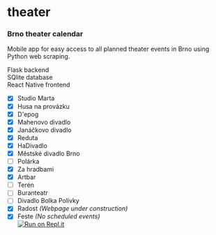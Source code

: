 # theater

### Brno theater calendar
Mobile app for easy access to all planned theater events in Brno using Python web scraping.

Flask backend<br>
SQlite database<br>
React Native frontend

- [x] Studio Marta
- [x] Husa na provázku
- [x] D'epog
- [x] Mahenovo divadlo
- [x] Janáčkovo divadlo
- [x] Reduta
- [x] HaDivadlo
- [x] Městské divadlo Brno
- [ ] Polárka
- [x] Za hradbami
- [x] Artbar
- [ ] Terén
- [ ] Buranteatr
- [ ] Divadlo Bolka Polívky
- [x] Radost <em>(Webpage under construction)</em>
- [x] Feste <em>(No scheduled events)</em><br>
[![Run on Repl.it](https://repl.it/badge/github/bachmarek/theater)](https://repl.it/github/bachmarek/theater)
